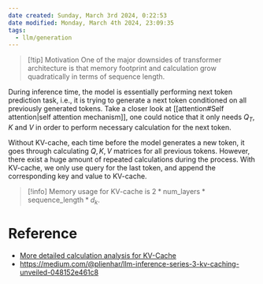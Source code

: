 ```yaml
---
date created: Sunday, March 3rd 2024, 0:22:53
date modified: Monday, March 4th 2024, 23:09:35
tags:
  - llm/generation
---
```

> [!tip] Motivation
> One of the major downsides of transformer architecture is that memory footprint and calculation grow quadratically in terms of sequence length.

During inference time, the model is essentially performing next token prediction task, i.e., it is trying to generate a next token conditioned on all previously generated tokens. Take a closer look at [[attention#Self attention|self attention mechanism]], one could notice that it only needs $Q_{T}$, $K$ and $V$ in order to perform necessary calculation for the next token. 

Without KV-cache, each time before the model generates a new token, it goes through calculating $Q, K, V$ matrices for all previous tokens. However, there exist a huge amount of repeated calculations during the process. With KV-cache, we only use query for the last token, and append the corresponding key and value to KV-cache.

> [!info] Memory usage for KV-cache is $2*\text{num\_layers}*\text{sequence\_length}*d_{k}$.

# Reference


- [More detailed calculation analysis for KV-Cache](https://kipp.ly/transformer-inference-arithmetic/)
- https://medium.com/@plienhar/llm-inference-series-3-kv-caching-unveiled-048152e461c8
